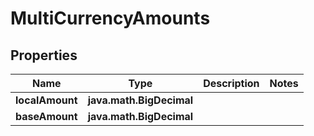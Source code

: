 

# MultiCurrencyAmounts


## Properties

Name | Type | Description | Notes
------------ | ------------- | ------------- | -------------
**localAmount** | **java.math.BigDecimal** |  | 
**baseAmount** | **java.math.BigDecimal** |  | 



